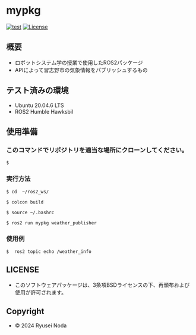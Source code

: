 # mypkg

[![test](https://github.com/ryuryurex/mypkg/actions/workflows/test.yml/badge.svg)](https://github.com/ryuryurex/mypkg/actions/workflows/test.yml)
[![License](https://img.shields.io/badge/License-BSD--3--Clause-blue.svg)](https://github.com/ryuryurex/mypkg/blob/main/LICENSE)

## 概要
- ロボットシステム学の授業で使用したROS2パッケージ
- APIによって習志野市の気象情報をパブリッシュするもの

## テスト済みの環境
* Ubuntu 20.04.6 LTS
* ROS2 Humble Hawksbil

## 使用準備

### このコマンドでリポジトリを適当な場所にクローンしてください。
```shell
$ 
```

### 実行方法
```shell
$ cd  ~/ros2_ws/
```
```shell
$ colcon build
```
```shell
$ source ~/.bashrc
```
```shell
$ ros2 run mypkg weather_publisher
```

### 使用例
```shell
$  ros2 topic echo /weather_info
```

## LICENSE
* このソフトウェアパッケージは、3条項BSDライセンスの下、再頒布および使用が許可されます。

## Copyright
* © 2024 Ryusei Noda
